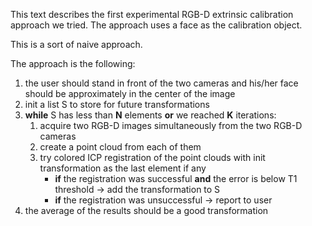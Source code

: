 This text describes the first experimental RGB-D extrinsic calibration approach we tried. The approach uses a face as the calibration object.

This is a sort of naive approach.

The approach is the following:
1. the user should stand in front of the two cameras and his/her face should be approximately in the center of the image
1. init a list S to store for future transformations
1. **while** S has less than **N** elements **or** we reached **K** iterations:
    1. acquire two RGB-D images simultaneously from the two RGB-D cameras
    1. create a point cloud from each of them
    1. try colored ICP registration of the point clouds with init transformation as the last element if any
        - **if** the registration was successful **and** the error is below T1 threshold -> add the transformation to S
        - **if** the registration was unsuccessful -> report to user
1. the average of the results should be a good transformation